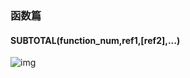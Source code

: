 ### 函数篇

#### SUBTOTAL(function_num,ref1,[ref2],...)

![img](https://ss0.baidu.com/6ONWsjip0QIZ8tyhnq/it/u=428911929,2335651167&fm=173&app=25&f=JPEG?w=640&h=435&s=4B8DED0A510D51ED0C6DF4CA02001072)